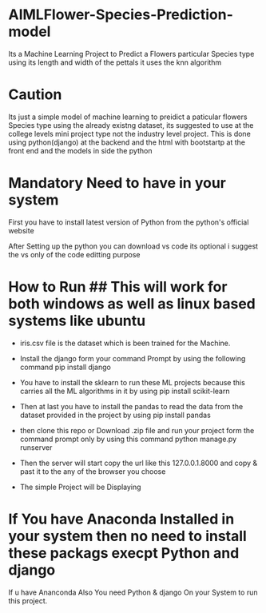 # AIMLFlower-Species-Prediction-model
Its a Machine Learning Project to Predict a Flowers particular Species type using its length and width of the pettals it uses the knn algorithm

# Caution 
Its just a simple model of machine learning to preidict a paticular flowers Species type using the already existng dataset, its suggested to use at the college levels mini project type not the industry level project.
This is done using python(django) at the backend and the html with bootstartp at the front end and the models in side the python 

# Mandatory Need to have in your system 
First you have to install latest version of Python from the python's official website 

After Setting up the python you can download vs code its optional i suggest the vs only of the code editting purpose 

# How to Run ## This will work for both windows as well as linux based systems like ubuntu
* iris.csv file is the dataset which is been trained for the Machine.
* Install the django form your command Prompt
  by using the following command
  pip install django

* You have to install the sklearn to run these ML projects because this carries all the ML algorithms in it 
    by using
    pip install scikit-learn

* Then at last you have to install the pandas to read the data from the dataset provided in the project by using
      pip install pandas

* then clone this repo or Download .zip file and run your project form the command prompt only by using this command
        python manage.py runserver

* Then the server will start copy the url like this 127.0.0.1.8000 and copy & past it to the any of the browser you choose
* The simple Project will be Displaying

# If You have Anaconda Installed in your system then no need to install these packags execpt Python and django
If u have Ananconda Also You need Python & django On your System to run this project. 
